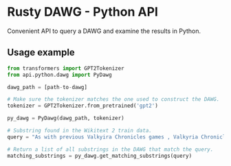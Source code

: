 # Rusty DAWG - Python API

Convenient API to query a DAWG and examine the results in Python.

## Usage example

```python
from transformers import GPT2Tokenizer
from api.python.dawg import PyDawg

dawg_path = [path-to-dawg]

# Make sure the tokenizer matches the one used to construct the DAWG.
tokenizer = GPT2Tokenizer.from_pretrained('gpt2')

py_dawg = PyDawg(dawg_path, tokenizer)

# Substring found in the Wikitext 2 train data.
query = "As with previous Valkyira Chronicles games , Valkyria Chronicles III"

# Return a list of all substrings in the DAWG that match the query.
matching_substrings = py_dawg.get_matching_substrings(query)
```
